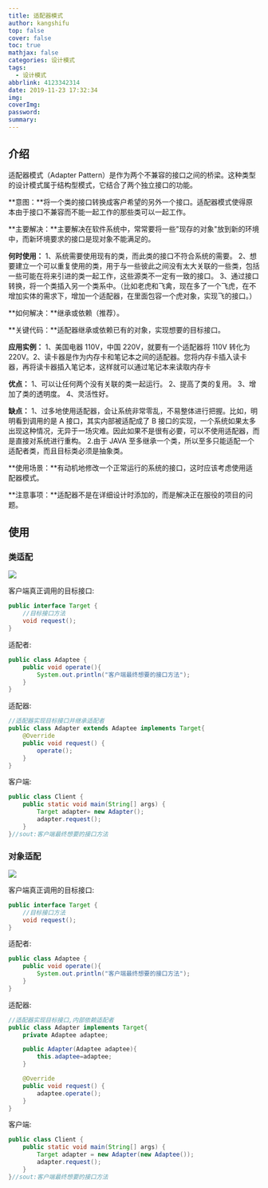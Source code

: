```yaml
---
title: 适配器模式
author: kangshifu
top: false
cover: false
toc: true
mathjax: false
categories: 设计模式
tags:
  - 设计模式
abbrlink: 4123342314
date: 2019-11-23 17:32:34
img:
coverImg:
password:
summary:
---
```




<!--more-->  





## 介绍

适配器模式（Adapter Pattern）是作为两个不兼容的接口之间的桥梁。这种类型的设计模式属于结构型模式，它结合了两个独立接口的功能。

**意图：**将一个类的接口转换成客户希望的另外一个接口。适配器模式使得原本由于接口不兼容而不能一起工作的那些类可以一起工作。

**主要解决：**主要解决在软件系统中，常常要将一些"现存的对象"放到新的环境中，而新环境要求的接口是现对象不能满足的。

**何时使用：** 1、系统需要使用现有的类，而此类的接口不符合系统的需要。 2、想要建立一个可以重复使用的类，用于与一些彼此之间没有太大关联的一些类，包括一些可能在将来引进的类一起工作，这些源类不一定有一致的接口。 3、通过接口转换，将一个类插入另一个类系中。（比如老虎和飞禽，现在多了一个飞虎，在不增加实体的需求下，增加一个适配器，在里面包容一个虎对象，实现飞的接口。）

**如何解决：**继承或依赖（推荐）。

**关键代码：**适配器继承或依赖已有的对象，实现想要的目标接口。

**应用实例：** 1、美国电器 110V，中国 220V，就要有一个适配器将 110V 转化为 220V。2、读卡器是作为内存卡和笔记本之间的适配器。您将内存卡插入读卡器，再将读卡器插入笔记本，这样就可以通过笔记本来读取内存卡

**优点：** 1、可以让任何两个没有关联的类一起运行。 2、提高了类的复用。 3、增加了类的透明度。 4、灵活性好。

**缺点：** 1、过多地使用适配器，会让系统非常零乱，不易整体进行把握。比如，明明看到调用的是 A 接口，其实内部被适配成了 B 接口的实现，一个系统如果太多出现这种情况，无异于一场灾难。因此如果不是很有必要，可以不使用适配器，而是直接对系统进行重构。 2.由于 JAVA 至多继承一个类，所以至多只能适配一个适配者类，而且目标类必须是抽象类。

**使用场景：**有动机地修改一个正常运行的系统的接口，这时应该考虑使用适配器模式。

**注意事项：**适配器不是在详细设计时添加的，而是解决正在服役的项目的问题。

## 使用

### 类适配

![](https://blog-1257031229.cos.ap-shanghai.myqcloud.com/%E8%AE%BE%E8%AE%A1%E6%A8%A1%E5%BC%8F/%E7%B1%BB%E9%80%82%E9%85%8D.png)



客户端真正调用的目标接口:

```java
public interface Target {
    //目标接口方法
    void request();
}
```



适配者:

```java
public class Adaptee {
    public void operate(){
        System.out.println("客户端最终想要的接口方法");
    }
}
```



适配器:

```java
//适配器实现目标接口并继承适配者
public class Adapter extends Adaptee implements Target{
    @Override
    public void request() {
        operate();
    }
}

```



客户端:

```java
public class Client {
    public static void main(String[] args) {
        Target adapter= new Adapter();
        adapter.request();
    }
}//sout:客户端最终想要的接口方法
```



### 对象适配

![](https://blog-1257031229.cos.ap-shanghai.myqcloud.com/%E8%AE%BE%E8%AE%A1%E6%A8%A1%E5%BC%8F/%E5%AF%B9%E8%B1%A1%E9%80%82%E9%85%8D.png)

客户端真正调用的目标接口:

```java
public interface Target {
    //目标接口方法
    void request();
}
```



适配者:

```java
public class Adaptee {
    public void operate(){
        System.out.println("客户端最终想要的接口方法");
    }
}
```



适配器:

```java
//适配器实现目标接口,内部依赖适配者
public class Adapter implements Target{
    private Adaptee adaptee;

    public Adapter(Adaptee adaptee){
        this.adaptee=adaptee;
    }

    @Override
    public void request() {
        adaptee.operate();
    }
}

```



客户端:

```java
public class Client {
    public static void main(String[] args) {
        Target adapter = new Adapter(new Adaptee());
        adapter.request();
    }
}//sout:客户端最终想要的接口方法
```



